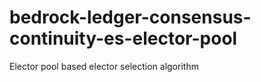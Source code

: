 # bedrock-ledger-consensus-continuity-es-elector-pool
Elector pool based elector selection algorithm
